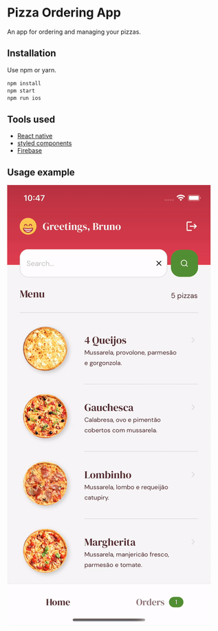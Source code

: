 # Pizza Ordering App

An app for ordering and managing your pizzas.

## Installation

Use npm or yarn.

```bash
npm install
npm start
npm run ios
```

## Tools used

- [React native](https://reactnative.dev/)
- [styled components](https://styled-components.com/)
- [Firebase](https://firebase.google.com/)

## Usage example

![Gif example](https://raw.githubusercontent.com/nishidabruno/pizza-app/main/.github/pizza-app-example.gif?token=GHSAT0AAAAAABXNEYVRNJYIXZQZOSXY4VWYYYG3EIQ)
